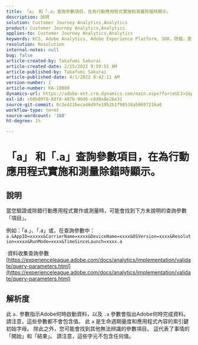 ```yaml
---
title: 「a」 和「.a」查詢參數項目，在為行動應用程式實施和測量除錯時顯示。
description: 說明
solution: Customer Journey Analytics,Analytics
product: Customer Journey Analytics,Analytics
applies-to: Customer Journey Analytics,Analytics
keywords: KCS, Adobe Analytics, Adobe Experience Platform, SDK，除錯，查詢參數
resolution: Resolution
internal-notes: null
bug: false
article-created-by: Takafumi Sakurai
article-created-date: 2/25/2022 9:59:51 AM
article-published-by: Takafumi Sakurai
article-published-date: 4/1/2022 8:42:11 AM
version-number: 1
article-number: KA-18080
dynamics-url: https://adobe-ent.crm.dynamics.com/main.aspx?forceUCI=1&pagetype=entityrecord&etn=knowledgearticle&id=8e2808ab-2196-ec11-b400-000d3a58ba2e
exl-id: c60b09f8-8df8-487b-90d6-c8d8e8e26e31
source-git-commit: 0c3e421beca46d9fe1952b1f98538a50697216a0
workflow-type: tm+mt
source-wordcount: '168'
ht-degree: 1%

---
```


# 「a」 和「.a」查詢參數項目，在為行動應用程式實施和測量除錯時顯示。

## 說明


當您驗證或除錯行動應用程式實作或測量時，可能會找到下方未說明的查詢參數「項目」。

例如：「a.」、「.a」或，在查詢參數中： `a.&AppID=xxxxx&CarrierName=xxxx&DeviceName=xxxx&OSVersion=xxxx&Resolution=xxxx&RunMode=xxxx&TimeSinceLaunch=xxxx.a `

·資料收集查詢參數
[https://experienceleague.adobe.com/docs/analytics/implementation/validate/query-parameters.html](https://experienceleague.adobe.com/docs/analytics/implementation/validate/query-parameters.html)




## 解析度


此 `a.` 參數指示Adobe何時啟動資料，以及 `.a` 參數會指出Adobe何時完成資料。 請注意，這些參數都不會包含值。 此 `a` 是生命週期量度和應用程式內容的索引鍵初始字母。 除此之外，您可能會找到其他無法辨識的參數項目。 這代表了事情的「開始」和「結束」。 請注意，這些字元不包含任何值。
